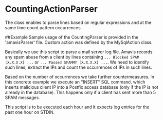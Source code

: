 # CountingActionParser
The class enables to parse lines based on regular expressions and at the same time count pattern occurrences.

##Example
Sample usage of the CountingParser is provided in the 'amavisParser' file. 
Custom action was defined by the MySqlAction class.

Basically we use this script to parse a mail server log file. Amavis records any spam abuse from a client by
lines containing `... Blocked SPAM [X.X.X.X] ...` or `... Passed SPAMMY [X.X.X.X] ...`. We need to identify such lines,
extract the IPs and count the occurrences of IPs in such lines. 

Based on the number of occurrences we take further countermeasures. In this concrete example we execute an "INSERT" SQL 
command, which inserts malicious client IP into a Postfix access database (only if the IP is not already in the 
database). This happens only if a client has sent more than 5 SPAM messages.

This script is to be executed each hour and it expects log entries for the past one hour on STDIN.

